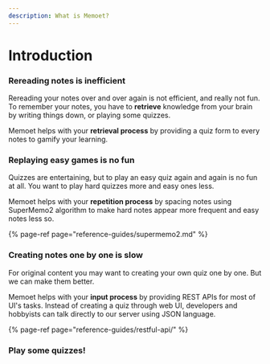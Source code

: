 ```yaml
---
description: What is Memoet?
---
```


# Introduction

### Rereading notes is inefficient

Rereading your notes over and over again is not efficient, and really not fun. To remember your notes, you have to **retrieve** knowledge from your brain by writing things down, or playing some quizzes.

Memoet helps with your **retrieval process** by providing a quiz form to every notes to gamify your learning.

### Replaying easy games is no fun

Quizzes are entertaining, but to play an easy quiz again and again is no fun at all. You want to play hard quizzes more and easy ones less.

Memoet helps with your **repetition process** by spacing notes using SuperMemo2 algorithm to make hard notes appear more frequent and easy notes less so.

{% page-ref page="reference-guides/supermemo2.md" %}

### Creating notes one by one is slow

For original content you may want to creating your own quiz one by one. But we can make them better.

Memoet helps with your **input process** by providing REST APIs for most of UI's tasks. Instead of creating a quiz through web UI, developers and hobbyists can talk directly to our server using JSON language.

{% page-ref page="reference-guides/restful-api/" %}

### Play some quizzes!



